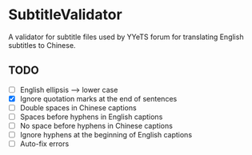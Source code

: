SubtitleValidator
=================

A validator for subtitle files used by YYeTS forum for translating English subtitles to Chinese.

TODO
----

- [ ] English ellipsis --> lower case
- [X] Ignore quotation marks at the end of sentences
- [ ] Double spaces in Chinese captions
- [ ] Spaces before hyphens in English captions
- [ ] No space before hyphens in Chinese captions
- [ ] Ignore hyphens at the beginning of English captions
- [ ] Auto-fix errors
